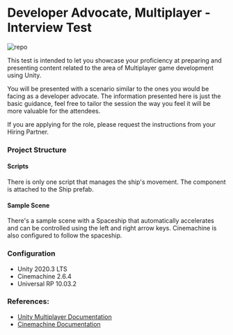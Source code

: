 # Developer Advocate, Multiplayer - Interview Test

![repo](https://user-images.githubusercontent.com/263776/115742334-319fc000-a356-11eb-9182-bb6d2d1e4db4.png)

This test is intended to let you showcase your proficiency at preparing and presenting content related to the area of Multiplayer game development using Unity.

You will be presented with a scenario similar to the ones you would be facing as a developer advocate. The information presented here is just the basic guidance, feel free to tailor the session the way you feel it will be more valuable for the attendees.

If you are applying for the role, please request the instructions from your Hiring Partner.

### Project Structure

#### Scripts
There is only one script that manages the ship's movement. The component is attached to the Ship prefab.

#### Sample Scene
There's a sample scene with a Spaceship that automatically accelerates and can be controlled using the left and right arrow keys. Cinemachine is also configured to follow the spaceship.

### Configuration
* Unity 2020.3 LTS
* Cinemachine 2.6.4
* Universal RP 10.03.2

### References:
* [Unity Multiplayer Documentation](https://docs-multiplayer.unity3d.com/)
* [Cinemachine Documentation](https://docs.unity3d.com/Packages/com.unity.cinemachine@2.3/manual/index.html)
